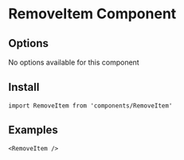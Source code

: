 # RemoveItem Component


## Options
No options available for this component

## Install
```
import RemoveItem from 'components/RemoveItem'
```

## Examples
```
<RemoveItem />
```